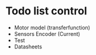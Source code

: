 # Todo list control

- Motor model (transferfunction)
- Sensors Encoder (Current)
- Test
- Datasheets